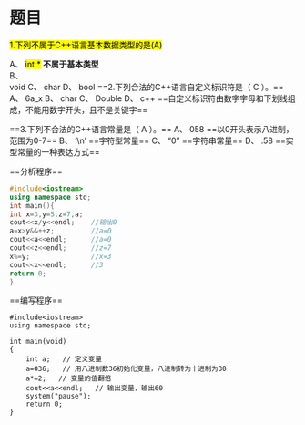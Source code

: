 # 题目
 <mark>1.下列不属于C++语言基本数据类型的是(A)<mark>

A、
<mark>int *</mark>     **不属于基本类型**  
B、  
void
C、
char
D、
bool
==2.下列合法的C++语言自定义标识符是（ C ）。==
A、 6a_x
B、 char
C、 Double
D、 c++
==自定义标识符由数字字母和下划线组成，不能用数字开头，且不是关键字==

==3.下列不合法的C++语言常量是（ A ）。==
A、 058 ==以0开头表示八进制，范围为0-7==
B、 ‘\n’    ==字符型常量==
C、 “0”     ==字符串常量==
D、 .58    ==实型常量的一种表达方式==

==分析程序==
```c++ {.line-numbers}
#include<iostream>
using namespace std;
int main(){
int x=3,y=5,z=7,a;  
cout<<x/y<<endl;    //输出0
a=x>y&&++z;         //a=0
cout<<a<<endl;      //a=0
cout<<z<<endl;      //z=7
x%=y;               //x=3
cout<<x<<endl;      //3
return 0;
}
```

==编写程序==
```cpp{.line-numbers}
#include<iostream>
using namespace std;

int main(void)
{
    int a;   // 定义变量
    a=036;   // 用八进制数36初始化变量，八进制转为十进制为30
    a*=2;   // 变量的值翻倍
    cout<<a<<endl;   // 输出变量，输出60
    system("pause");
    return 0;
}
```

